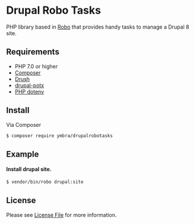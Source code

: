 # Drupal Robo Tasks

PHP library based in [Robo](https://robo.li/) that provides handy tasks to manage a Drupal 8 site.

## Requirements

* PHP 7.0 or higher
* [Composer](https://getcomposer.org/)
* [Drush](https://www.drush.org/)
* [drupal-potx](https://packagist.org/packages/kgaut/potx)
* [PHP dotenv](https://packagist.org/packages/vlucas/phpdotenv)

## Install

Via Composer

``` bash
$ composer require ymbra/drupalrobotasks
```

## Example

#### Install drupal site.
``` bash
$ vendor/bin/robo drupal:site
```

## License

Please see [License File](LICENSE) for more information.
